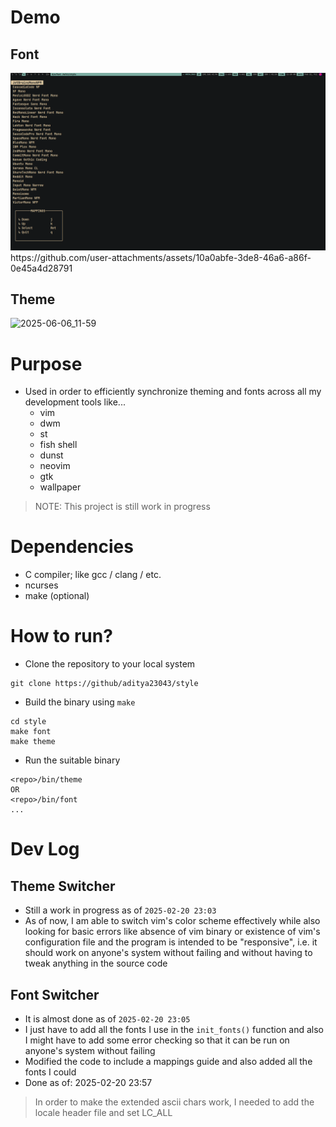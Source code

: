 # Demo

## Font
<img src="./imgs/2025-02-21_11-43.png">
https://github.com/user-attachments/assets/10a0abfe-3de8-46a6-a86f-0e45a4d28791

## Theme
![2025-06-06_11-59](https://github.com/user-attachments/assets/92f05c5b-5ab7-447b-b175-ab03c6194598)

# Purpose
- Used in order to efficiently synchronize theming and fonts across all my development tools like...
    - vim
    - dwm
    - st
    - fish shell
    - dunst
    - neovim
    - gtk
    - wallpaper

> NOTE: This project is still work in progress

# Dependencies
- C compiler; like gcc / clang / etc.
- ncurses
- make (optional)

# How to run?
- Clone the repository to your local system
```
git clone https://github/aditya23043/style
```
- Build the binary using `make`
```
cd style
make font
make theme
```
- Run the suitable binary
```
<repo>/bin/theme
OR
<repo>/bin/font
...
```

# Dev Log
## Theme Switcher
- Still a work in progress as of `2025-02-20 23:03`
- As of now, I am able to switch vim's color scheme effectively while also looking for basic errors like absence of vim binary or existence of vim's configuration file and the program is intended to be "responsive", i.e. it should work on anyone's system without failing and without having to tweak anything in the source code

## Font Switcher
- It is almost done as of `2025-02-20 23:05`
- I just have to add all the fonts I use in the `init_fonts()` function and also I might have to add some error checking so that it can be run on anyone's system without failing
- Modified the code to include a mappings guide and also added all the fonts I could
- Done as of: 2025-02-20 23:57
> In order to make the extended ascii chars work, I needed to add the locale header file and set LC_ALL
